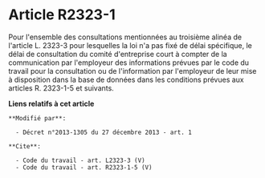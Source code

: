 # Article R2323-1

Pour l'ensemble des consultations mentionnées au troisième alinéa de l'article L. 2323-3 pour lesquelles la loi n'a pas fixé
de délai spécifique, le délai de consultation du comité d'entreprise court à compter de la communication par l'employeur des
informations prévues par le code du travail pour la consultation ou de l'information par l'employeur de leur mise à
disposition dans la base de données dans les conditions prévues aux articles R. 2323-1-5 et suivants.

**Liens relatifs à cet article**

	**Modifié par**:

	  - Décret n°2013-1305 du 27 décembre 2013 - art. 1

	**Cite**:

	  - Code du travail - art. L2323-3 (V)
	  - Code du travail - art. R2323-1-5 (V)

